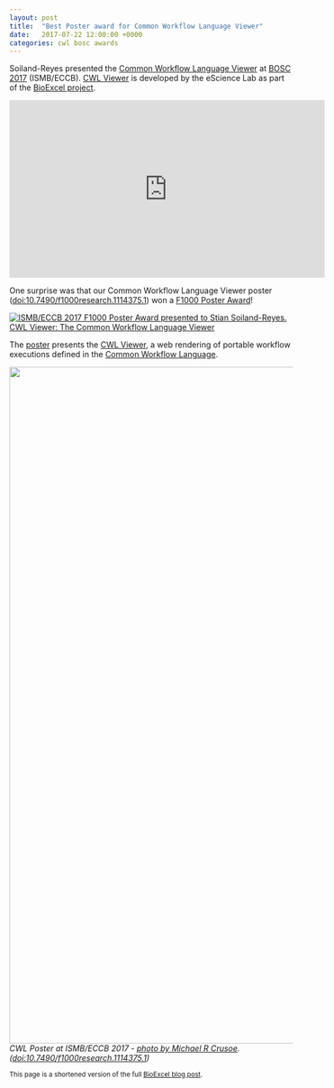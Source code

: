 ```yaml
---
layout: post
title:  "Best Poster award for Common Workflow Language Viewer"
date:   2017-07-22 12:00:00 +0000
categories: cwl bosc awards
---
```


Soiland-Reyes presented the [Common Workflow Language Viewer](/products/cwlviewer/) at [BOSC 2017](https://www.open-bio.org/wiki/BOSC_2017) (ISMB/ECCB). [CWL Viewer](https://view.commonwl.org/) is developed by the eScience Lab as part of the [BioExcel project](projects/bioexcel/).

<iframe src="https://www.youtube-nocookie.com/embed/iB_0l-Bm4nA?start=176" height="315" width="560" allowfullscreen="" frameborder="0"></iframe>

One surprise was that our Common Workflow Language Viewer poster ([doi:10.7490/f1000research.1114375.1](https://doi.org/10.7490/f1000research.1114375.1)) won a [F1000 Poster Award](https://www.iscb.org/ismbeccb2017/2865#f1000)!

<a href="https://www.iscb.org/ismbeccb2017/2865#f1000"><img class="size-wysija-newsletters-max wp-image-2346" alt="ISMB/ECCB 2017 F1000 Poster Award presented to Stian Soiland-Reyes. CWL Viewer: The Common Workflow Language Viewer" src="http://bioexcel.eu/wp-content/uploads/2017/08/f1000postercertificate-600x408.jpg" /></a>

The <a href="https://doi.org/10.7490/f1000research.1114375.1">poster</a> presents the <a href="https://view.commonwl.org/">CWL Viewer</a>, a web rendering of portable workflow executions defined in the <a href="http://bioexcel.eu/software/workflows/#cwl">Common Workflow Language</a>.

<a href="http://bioexcel.eu/wp-content/uploads/2017/08/f1000research-167455.pdf"><img class="size-full wp-image-2343" alt="" src="http://bioexcel.eu/wp-content/uploads/2017/08/cwlposter-photo.jpg" width="900" height="1200" /></a>
<em>CWL Poster at ISMB/ECCB 2017 - <a href="https://twitter.com/BioExcelCoE/status/889157731495661570/photo/1">photo by Michael R Crusoe</a>. (<a href="https://doi.org/10.7490/f1000research.1114375.1">doi:10.7490/f1000research.1114375.1</a>)</em>

<small>This page is a shortened version of the full [BioExcel blog post](https://bioexcel.eu/poster-award-for-cwlviewer/).</small>
